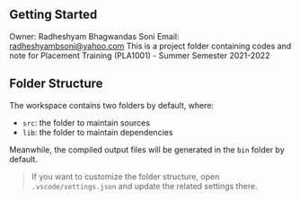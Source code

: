 ## Getting Started

Owner: Radheshyam Bhagwandas Soni
Email: radheshyambsoni@yahoo.com
This is a project folder containing codes and note for Placement Training (PLA1001) - Summer Semester 2021-2022

## Folder Structure

The workspace contains two folders by default, where:

- `src`: the folder to maintain sources
- `lib`: the folder to maintain dependencies

Meanwhile, the compiled output files will be generated in the `bin` folder by default.

> If you want to customize the folder structure, open `.vscode/settings.json` and update the related settings there.